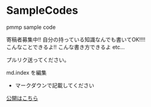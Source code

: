 # SampleCodes
pmmp sample code

 寄稿者募集中!! 自分の持っている知識なんでも書いてOK!!!!  
 こんなことできるよ!! こんな書き方できるよ etc...

プルリク送ってください。

md.index を編集
- マークダウンで記載してください

<a href="https://gollilla.github.io/SampleCodes" target="_blank">公開はこちら</a>

